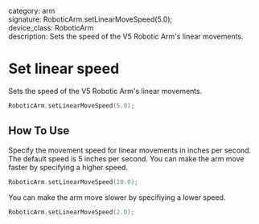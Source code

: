 category: arm  
signature: RoboticArm.setLinearMoveSpeed(5.0);  
device_class: RoboticArm  
description: Sets the speed of the V5 Robotic Arm's linear movements.  

# Set linear speed

Sets the speed of the V5 Robotic Arm's linear movements.

```cpp
RoboticArm.setLinearMoveSpeed(5.0);
```

## How To Use

Specify the movement speed for linear movements in inches per second. The default speed is 5 inches per second. You can make the arm move faster by specifying a higher speed.

```cpp
RoboticArm.setLinearMoveSpeed(10.0);
```

You can make the arm move slower by specifiying a lower speed.

```cpp
RoboticArm.setLinearMoveSpeed(2.0);
```

<advanced>
</advanced>